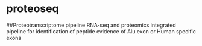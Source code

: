 # proteoseq
##Proteotranscriptome pipeline
RNA-seq and proteomics integrated pipeline for identification of peptide evidence of Alu exon or Human specific exons
